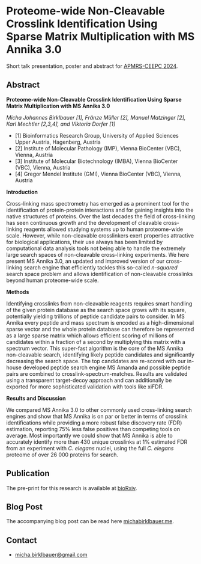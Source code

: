 # Proteome-wide Non-Cleavable Crosslink Identification Using Sparse Matrix Multiplication with MS Annika 3.0

Short talk presentation, poster and abstract for [APMRS-CEEPC 2024](https://www.apma.at/apmrs-ceepc-2024/).

## Abstract

**Proteome-wide Non-Cleavable Crosslink Identification Using Sparse Matrix Multiplication with MS Annika 3.0**

*Micha Johannes Birklbauer \[1\], Fränze Müller \[2\], Manuel Matzinger \[2\], Karl Mechtler \[2,3,4\], and Viktoria Dorfer \[1\]*

- \[1\] Bioinformatics Research Group, University of Applied Sciences Upper Austria, Hagenberg, Austria
- \[2\] Institute of Molecular Pathology (IMP), Vienna BioCenter (VBC), Vienna, Austria
- \[3\] Institute of Molecular Biotechnology (IMBA), Vienna BioCenter (VBC), Vienna, Austria
- \[4\] Gregor Mendel Institute (GMI), Vienna BioCenter (VBC), Vienna, Austria

**Introduction**

Cross-linking mass spectrometry has emerged as a prominent tool for the identification of protein-protein interactions and for gaining insights into the native structures of proteins. Over the last decades the field of cross-linking has seen continuous growth and the development of cleavable cross-linking reagents allowed studying systems up to human proteome-wide scale. However, while non-cleavable crosslinkers exert properties attractive for biological applications, their use always has been limited by computational data analysis tools not being able to handle the extremely large search spaces of non-cleavable cross-linking experiments. We here present MS Annika 3.0, an updated and improved version of our cross-linking search engine that efficiently tackles this so-called *n-squared* search space problem and allows identification of non-cleavable crosslinks beyond human proteome-wide scale.

**Methods**

Identifying crosslinks from non-cleavable reagents requires smart handling of the given protein database as the search space grows with its square, potentially yielding trillions of peptide candidate pairs to consider. In MS Annika every peptide and mass spectrum is encoded as a high-dimensional sparse vector and the whole protein database can therefore be represented as a large sparse matrix which allows efficient scoring of millions of candidates within a fraction of a second by multiplying this matrix with a spectrum vector. This super-fast algorithm is the core of the MS Annika non-cleavable search, identifying likely peptide candidates and significantly decreasing the search space. The top candidates are re-scored with our in-house developed peptide search engine MS Amanda and possible peptide pairs are combined to crosslink-spectrum-matches. Results are validated using a transparent target-decoy approach and can additionally be exported for more sophisticated validation with tools like xiFDR.

**Results and Discussion**

We compared MS Annika 3.0 to other commonly used cross-linking search engines and show that MS Annika is on par or better in terms of crosslink identifications while providing a more robust false discovery rate (FDR) estimation, reporting 75% less false positives than competing tools on average. Most importantly we could show that MS Annika is able to accurately identify more than 430 unique crosslinks at 1% estimated FDR from an experiment with *C. elegans* nuclei, using the full *C. elegans* proteome of over 26 000 proteins for search.

## Publication

The pre-print for this research is available at [bioRxiv](https://doi.org/10.1101/2024.09.03.610962).

## Blog Post

The accompanying blog post can be read here [michabirklbauer.me](https://michabirklbauer.me/blog/matrixxlms).

## Contact

- [micha.birklbauer@gmail.com](mailto:micha.birklbauer@gmail.com)
